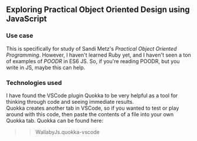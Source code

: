 ## Exploring Practical Object Oriented Design using JavaScript

### Use case
This is specifically for study of Sandi Metz's *Practical Object Oriented Programming*.
However, I haven't learned Ruby yet, and I haven't seen a ton of examples of *POODR* in ES6 JS.
So, if you're reading POODR, but you write in JS, maybe this can help.

### Technologies used
I have found the VSCode plugin Quokka to be very helpful as a tool for thinking 
through code and seeing immediate results.  
Quokka creates another tab in VSCode, so if you wanted to test or play around
with this code, then paste the contents of a file into your own Quokka tab.
Quokka can be found here: 
>>WallabyJs.quokka-vscode